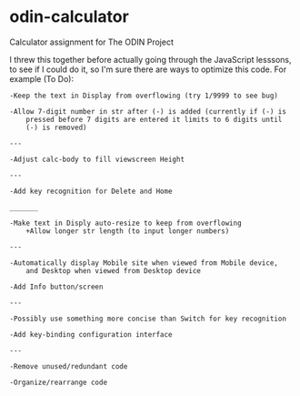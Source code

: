 # odin-calculator
Calculator assignment for The ODIN Project

I threw this together before actually going through the JavaScript lesssons, to see if I could do it, so I'm sure there are ways to optimize this code. For example (To Do):

    -Keep the text in Display from overflowing (try 1/9999 to see bug)

    -Allow 7-digit number in str after (-) is added (currently if (-) is
        pressed before 7 digits are entered it limits to 6 digits until 
        (-) is removed)

    ---

    -Adjust calc-body to fill viewscreen Height

    ---

    -Add key recognition for Delete and Home
    
    _______

    -Make text in Disply auto-resize to keep from overflowing
        +Allow longer str length (to input longer numbers)
    
    ---

    -Automatically display Mobile site when viewed from Mobile device, 
        and Desktop when viewed from Desktop device
    
    -Add Info button/screen

    ---

    -Possibly use something more concise than Switch for key recognition

    -Add key-binding configuration interface

    ---

    -Remove unused/redundant code

    -Organize/rearrange code